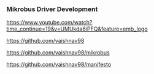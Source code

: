 ### Mikrobus Driver Development
https://www.youtube.com/watch?time_continue=19&v=UMUkda6iPFQ&feature=emb_logo

https://github.com/vaishnav98

https://github.com/vaishnav98/mikrobus

https://github.com/vaishnav98/manifesto
